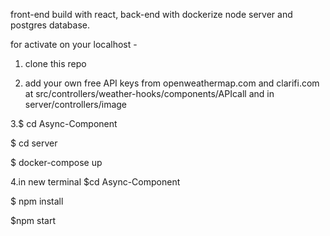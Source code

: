 front-end build with react, back-end with dockerize node server and postgres database.

for activate on your localhost -
1. clone this repo


2. add your own free API keys from openweathermap.com and clarifi.com at src/controllers/weather-hooks/components/APIcall and in server/controllers/image

3.$ cd Async-Component

$ cd server

$ docker-compose up

4.in new terminal
$cd Async-Component

$ npm install

$npm start 
